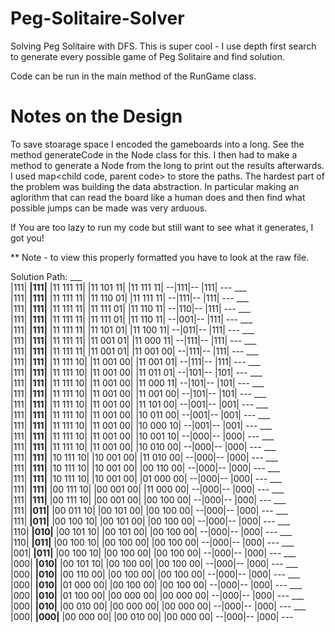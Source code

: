 # Peg-Solitaire-Solver
Solving Peg Solitaire with DFS. This is super cool - I use depth first search to generate every possible game of Peg Solitaire and find solution.

Code can be run in the main method of the RunGame class.

# Notes on the Design
To save stoarage space I encoded the gameboards into a long. See the method generateCode in the Node class for this. I then had to make a method to generate a Node from the long to print out the results afterwards. I used map<child code, parent code> to store the paths. The hardest part of the problem was building the data abstraction. In particular making an aglorithm that can read the board like a human does and then find what possible jumps can be made was very arduous.



If You are too lazy to run my code but still want to see what it generates, I got you!

** Note - to view this properly formatted you have to look at the raw file.

Solution Path: 
    ___    
   |111|
 __|111|__
|11 111 11|
|11 101 11|
|11 111 11|
 --|111|--
   |111|
    ---
    ___    
   |111|
 __|111|__
|11 111 11|
|11 110 01|
|11 111 11|
 --|111|--
   |111|
    ---
    ___    
   |111|
 __|111|__
|11 111 11|
|11 111 01|
|11 110 11|
 --|110|--
   |111|
    ---
    ___    
   |111|
 __|111|__
|11 111 11|
|11 111 01|
|11 110 11|
 --|001|--
   |111|
    ---
    ___    
   |111|
 __|111|__
|11 111 11|
|11 101 01|
|11 100 11|
 --|011|--
   |111|
    ---
    ___    
   |111|
 __|111|__
|11 111 11|
|11 001 01|
|11 000 11|
 --|111|--
   |111|
    ---
    ___    
   |111|
 __|111|__
|11 111 11|
|11 001 01|
|11 001 00|
 --|111|--
   |111|
    ---
    ___    
   |111|
 __|111|__
|11 111 10|
|11 001 00|
|11 001 01|
 --|111|--
   |111|
    ---
    ___    
   |111|
 __|111|__
|11 111 10|
|11 001 00|
|11 011 01|
 --|101|--
   |101|
    ---
    ___    
   |111|
 __|111|__
|11 111 10|
|11 001 00|
|11 000 11|
 --|101|--
   |101|
    ---
    ___    
   |111|
 __|111|__
|11 111 10|
|11 001 00|
|11 001 00|
 --|101|--
   |101|
    ---
    ___    
   |111|
 __|111|__
|11 111 10|
|11 001 00|
|11 101 00|
 --|001|--
   |001|
    ---
    ___    
   |111|
 __|111|__
|11 111 10|
|11 001 00|
|10 011 00|
 --|001|--
   |001|
    ---
    ___    
   |111|
 __|111|__
|11 111 10|
|11 001 00|
|10 000 10|
 --|001|--
   |001|
    ---
    ___    
   |111|
 __|111|__
|11 111 10|
|11 001 00|
|10 001 10|
 --|000|--
   |000|
    ---
    ___    
   |111|
 __|111|__
|11 111 10|
|11 001 00|
|10 010 00|
 --|000|--
   |000|
    ---
    ___    
   |111|
 __|111|__
|10 111 10|
|10 001 00|
|11 010 00|
 --|000|--
   |000|
    ---
    ___    
   |111|
 __|111|__
|10 111 10|
|10 001 00|
|00 110 00|
 --|000|--
   |000|
    ---
    ___    
   |111|
 __|111|__
|10 111 10|
|10 001 00|
|01 000 00|
 --|000|--
   |000|
    ---
    ___    
   |111|
 __|111|__
|00 111 10|
|00 001 00|
|11 000 00|
 --|000|--
   |000|
    ---
    ___    
   |111|
 __|111|__
|00 111 10|
|00 001 00|
|00 100 00|
 --|000|--
   |000|
    ---
    ___    
   |111|
 __|011|__
|00 011 10|
|00 101 00|
|00 100 00|
 --|000|--
   |000|
    ---
    ___    
   |111|
 __|011|__
|00 100 10|
|00 101 00|
|00 100 00|
 --|000|--
   |000|
    ---
    ___    
   |110|
 __|010|__
|00 101 10|
|00 101 00|
|00 100 00|
 --|000|--
   |000|
    ---
    ___    
   |110|
 __|011|__
|00 100 10|
|00 100 00|
|00 100 00|
 --|000|--
   |000|
    ---
    ___    
   |001|
 __|011|__
|00 100 10|
|00 100 00|
|00 100 00|
 --|000|--
   |000|
    ---
    ___    
   |000|
 __|010|__
|00 101 10|
|00 100 00|
|00 100 00|
 --|000|--
   |000|
    ---
    ___    
   |000|
 __|010|__
|00 110 00|
|00 100 00|
|00 100 00|
 --|000|--
   |000|
    ---
    ___    
   |000|
 __|010|__
|01 000 00|
|00 100 00|
|00 100 00|
 --|000|--
   |000|
    ---
    ___    
   |000|
 __|010|__
|01 100 00|
|00 000 00|
|00 000 00|
 --|000|--
   |000|
    ---
    ___    
   |000|
 __|010|__
|00 010 00|
|00 000 00|
|00 000 00|
 --|000|--
   |000|
    ---
    ___    
   |000|
 __|000|__
|00 000 00|
|00 010 00|
|00 000 00|
 --|000|--
   |000|
    ---

